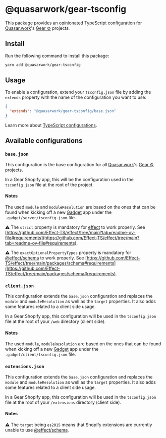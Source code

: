 # @quasarwork/gear-tsconfig

This package provides an opinionated TypeScript configuration for [Quasar.work]'s [Gear ⚙️] projects.

## Install

Run the following command to install this package:

```bash
yarn add @quasarwork/gear-tsconfig
```

## Usage

To enable a configuration, extend your `tsconfig.json` file by adding the `extends` property with the name of the configuration you want to use:

```json
{
  "extends": "@quasarwork/gear-tsconfig/base.json"
}
```

Learn more about [TypeScript configurations](https://www.typescriptlang.org/docs/handbook/tsconfig-json.html).

## Available configurations

### `base.json`

This configuration is the base configuration for all [Quasar.work]'s [Gear ⚙️] projects.

In a Gear Shopify app, this will be the configuration used in the `tsconfig.json` file at the root of the project.

#### Notes

The used `module` and `moduleResolution` are based on the ones that can be found when kicking off a new [Gadget] app under the `.gadget/server/tsconfig.json` file.

⚠️ The `strict` property is mandatory for [effect] to work properly. See [https://github.com/Effect-TS/effect/tree/main?tab=readme-ov-file#requirements](https://github.com/Effect-TS/effect/tree/main?tab=readme-ov-file#requirements).

⚠️ The `exactOptionalPropertyTypes` property is mandatory for [@effect/schema] to work properly. See [https://github.com/Effect-TS/effect/tree/main/packages/schema#requirements](https://github.com/Effect-TS/effect/tree/main/packages/schema#requirements).


### `client.json`

This configuration extends the `base.json` configuration and replaces the `module` and `moduleResolution` as well as the `target` properties. It also adds some features related to a client side usage.

In a Gear Shopify app, this configuration will be used in the `tsconfig.json` file at the root of your `/web` directory (client side).

#### Notes

The used `module`, `moduleResolution` are based on the ones that can be found when kicking off a new [Gadget] app under the `.gadget/client/tsconfig.json` file.

### `extensions.json`

This configuration extends the `base.json` configuration and replaces the `module` and `moduleResolution` as well as the `target` properties. It also adds some features related to a client side usage.

In a Gear Shopify app, this configuration will be used in the `tsconfig.json` file at the root of your `/extensions` directory (client side).

#### Notes

⚠️ The `target` being `es2015` means that Shopify extensions are currently unable to use [@effect/schema].

[Quasar.work]: https://quasar.work
[Gear ⚙️]: https://github.com/quasarwork/gear
[Gadget]: https://gadget.dev
[effect]: https://github.com/Effect-TS/effect/tree/main
[@effect/schema]: https://github.com/Effect-TS/effect/tree/main/packages/schema
